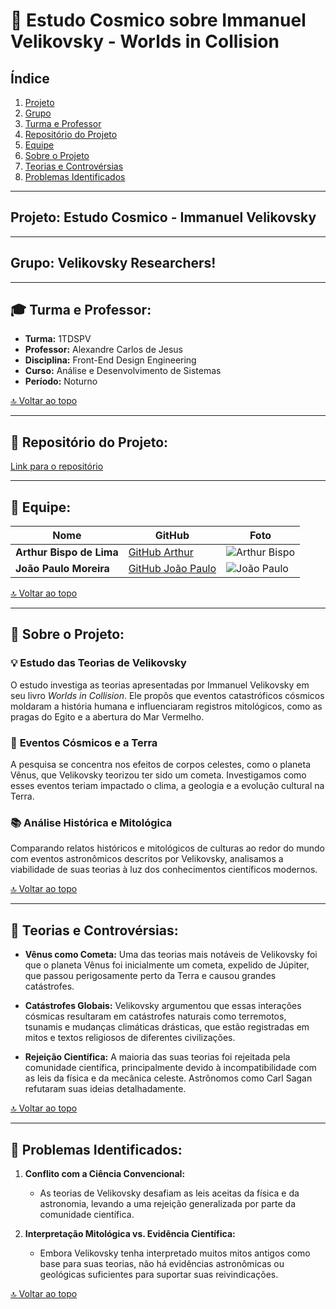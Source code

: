 

# 🌌 **Estudo Cosmico sobre  Immanuel Velikovsky - Worlds in Collision**

## Índice
1. [Projeto](#projeto)
2. [Grupo](#grupo)
3. [Turma e Professor](#turma-e-professor)
4. [Repositório do Projeto](#repositorio-do-projeto)
5. [Equipe](#equipe)
6. [Sobre o Projeto](#sobre-o-projeto)
7. [Teorias e Controvérsias](#teorias-e-controversias)
8. [Problemas Identificados](#problemas-identificados)

---

## <a name="projeto"></a>**Projeto:** Estudo Cosmico - Immanuel Velikovsky  

---

## <a name="grupo"></a>**Grupo:** Velikovsky Researchers!  

---

## 🎓 <a name="turma-e-professor"></a>**Turma e Professor:**  

- **Turma:** 1TDSPV  
- **Professor:** Alexandre Carlos de Jesus  
- **Disciplina:** Front-End Design Engineering  
- **Curso:** Análise e Desenvolvimento de Sistemas  
- **Período:** Noturno

[🔝 Voltar ao topo](#)

---

## 📂 <a name="repositorio-do-projeto"></a>**Repositório do Projeto:**  

[Link para o repositório](https://github.com/joao1015/CP2--Worlds-in-a-Collision)

---

## <a name="equipe"></a>👥 **Equipe:**  

| Nome                        | GitHub                                          | Foto                                          |
|-----------------------------|-------------------------------------------------|-----------------------------------------------|
| **Arthur Bispo de Lima**     | [GitHub Arthur](https://github.com/ArthurBispo00) | ![Arthur Bispo](https://drive.google.com/uc?export=view&id=1qkq69PTvJU6VSS_cWNDiyknRQSCBUakg) |
| **João Paulo Moreira**       | [GitHub João Paulo](https://github.com/joao1015) | ![João Paulo](https://drive.google.com/uc?export=view&id=1wxoVt-5v4ifCAGZHkINnNNZuMXSqowpz) |


[🔝 Voltar ao topo](#)

---

## <a name="sobre-o-projeto"></a>📑 **Sobre o Projeto:**  

### 💡 **Estudo das Teorias de Velikovsky**  
O estudo investiga as teorias apresentadas por Immanuel Velikovsky em seu livro *Worlds in Collision*. Ele propôs que eventos catastróficos cósmicos moldaram a história humana e influenciaram registros mitológicos, como as pragas do Egito e a abertura do Mar Vermelho.

### 🔭 **Eventos Cósmicos e a Terra**  
A pesquisa se concentra nos efeitos de corpos celestes, como o planeta Vênus, que Velikovsky teorizou ter sido um cometa. Investigamos como esses eventos teriam impactado o clima, a geologia e a evolução cultural na Terra.

### 📚 **Análise Histórica e Mitológica**  
Comparando relatos históricos e mitológicos de culturas ao redor do mundo com eventos astronômicos descritos por Velikovsky, analisamos a viabilidade de suas teorias à luz dos conhecimentos científicos modernos.

[🔝 Voltar ao topo](#)

---

## <a name="teorias-e-controversias"></a>📑 **Teorias e Controvérsias:**  

- **Vênus como Cometa:** Uma das teorias mais notáveis de Velikovsky foi que o planeta Vênus foi inicialmente um cometa, expelido de Júpiter, que passou perigosamente perto da Terra e causou grandes catástrofes.
  
- **Catástrofes Globais:** Velikovsky argumentou que essas interações cósmicas resultaram em catástrofes naturais como terremotos, tsunamis e mudanças climáticas drásticas, que estão registradas em mitos e textos religiosos de diferentes civilizações.

- **Rejeição Científica:** A maioria das suas teorias foi rejeitada pela comunidade científica, principalmente devido à incompatibilidade com as leis da física e da mecânica celeste. Astrônomos como Carl Sagan refutaram suas ideias detalhadamente.

[🔝 Voltar ao topo](#)

---

## <a name="problemas-identificados"></a>🚩 **Problemas Identificados:**  

1. **Conflito com a Ciência Convencional:**
   - As teorias de Velikovsky desafiam as leis aceitas da física e da astronomia, levando a uma rejeição generalizada por parte da comunidade científica.

2. **Interpretação Mitológica vs. Evidência Científica:**
   - Embora Velikovsky tenha interpretado muitos mitos antigos como base para suas teorias, não há evidências astronômicas ou geológicas suficientes para suportar suas reivindicações.

[🔝 Voltar ao topo](#)
